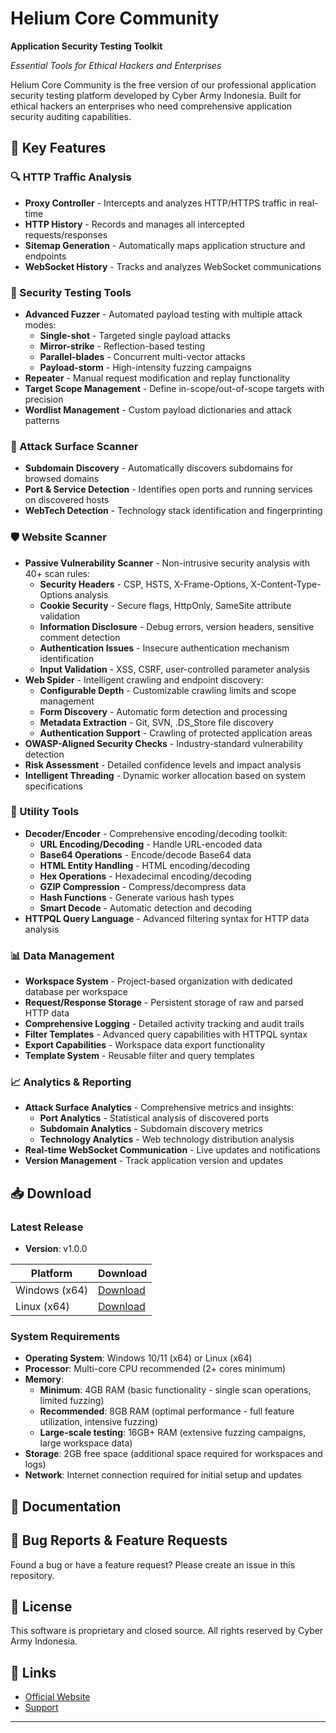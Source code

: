 # Helium Core Community

**Application Security Testing Toolkit**

*Essential Tools for Ethical Hackers and Enterprises*

Helium Core Community is the free version of our professional application security testing platform developed by Cyber Army Indonesia. Built for ethical hackers an enterprises who need comprehensive application security auditing capabilities.

## 🚀 Key Features

### 🔍 HTTP Traffic Analysis
- **Proxy Controller** - Intercepts and analyzes HTTP/HTTPS traffic in real-time
- **HTTP History** - Records and manages all intercepted requests/responses
- **Sitemap Generation** - Automatically maps application structure and endpoints
- **WebSocket History** - Tracks and analyzes WebSocket communications

### 🎯 Security Testing Tools
- **Advanced Fuzzer** - Automated payload testing with multiple attack modes:
  - **Single-shot** - Targeted single payload attacks
  - **Mirror-strike** - Reflection-based testing
  - **Parallel-blades** - Concurrent multi-vector attacks
  - **Payload-storm** - High-intensity fuzzing campaigns
- **Repeater** - Manual request modification and replay functionality
- **Target Scope Management** - Define in-scope/out-of-scope targets with precision
- **Wordlist Management** - Custom payload dictionaries and attack patterns

### 🔎 Attack Surface Scanner
- **Subdomain Discovery** - Automatically discovers subdomains for browsed domains
- **Port & Service Detection** - Identifies open ports and running services on discovered hosts
- **WebTech Detection** - Technology stack identification and fingerprinting

### 🛡️ Website Scanner
- **Passive Vulnerability Scanner** - Non-intrusive security analysis with 40+ scan rules:
  - **Security Headers** - CSP, HSTS, X-Frame-Options, X-Content-Type-Options analysis
  - **Cookie Security** - Secure flags, HttpOnly, SameSite attribute validation
  - **Information Disclosure** - Debug errors, version headers, sensitive comment detection
  - **Authentication Issues** - Insecure authentication mechanism identification
  - **Input Validation** - XSS, CSRF, user-controlled parameter analysis
- **Web Spider** - Intelligent crawling and endpoint discovery:
  - **Configurable Depth** - Customizable crawling limits and scope management
  - **Form Discovery** - Automatic form detection and processing
  - **Metadata Extraction** - Git, SVN, .DS_Store file discovery
  - **Authentication Support** - Crawling of protected application areas
- **OWASP-Aligned Security Checks** - Industry-standard vulnerability detection
- **Risk Assessment** - Detailed confidence levels and impact analysis
- **Intelligent Threading** - Dynamic worker allocation based on system specifications

### 🔧 Utility Tools
- **Decoder/Encoder** - Comprehensive encoding/decoding toolkit:
  - **URL Encoding/Decoding** - Handle URL-encoded data
  - **Base64 Operations** - Encode/decode Base64 data
  - **HTML Entity Handling** - HTML encoding/decoding
  - **Hex Operations** - Hexadecimal encoding/decoding
  - **GZIP Compression** - Compress/decompress data
  - **Hash Functions** - Generate various hash types
  - **Smart Decode** - Automatic detection and decoding
- **HTTPQL Query Language** - Advanced filtering syntax for HTTP data analysis

### 📊 Data Management
- **Workspace System** - Project-based organization with dedicated database per workspace
- **Request/Response Storage** - Persistent storage of raw and parsed HTTP data
- **Comprehensive Logging** - Detailed activity tracking and audit trails
- **Filter Templates** - Advanced query capabilities with HTTPQL syntax
- **Export Capabilities** - Workspace data export functionality
- **Template System** - Reusable filter and query templates

### 📈 Analytics & Reporting
- **Attack Surface Analytics** - Comprehensive metrics and insights:
  - **Port Analytics** - Statistical analysis of discovered ports
  - **Subdomain Analytics** - Subdomain discovery metrics
  - **Technology Analytics** - Web technology distribution analysis
- **Real-time WebSocket Communication** - Live updates and notifications
- **Version Management** - Track application version and updates

## 📥 Download

### Latest Release
- **Version**: v1.0.0

| Platform | Download |
|----------|----------|
| Windows (x64) | [Download](https://github.com/CyberArmyID/Helium-Core-Community/releases/latest) | |
| Linux (x64) | [Download](https://github.com/CyberArmyID/Helium-Core-Community/releases/latest) |

### System Requirements
- **Operating System**: Windows 10/11 (x64) or Linux (x64)
- **Processor**: Multi-core CPU recommended (2+ cores minimum)
- **Memory**:
  - **Minimum**: 4GB RAM (basic functionality - single scan operations, limited fuzzing)
  - **Recommended**: 8GB RAM (optimal performance - full feature utilization, intensive fuzzing)
  - **Large-scale testing**: 16GB+ RAM (extensive fuzzing campaigns, large workspace data)
- **Storage**: 2GB free space (additional space required for workspaces and logs)
- **Network**: Internet connection required for initial setup and updates

## 📖 Documentation

## 🐛 Bug Reports & Feature Requests

Found a bug or have a feature request? Please create an issue in this repository.

## 📄 License

This software is proprietary and closed source. All rights reserved by Cyber Army Indonesia.

## 🔗 Links

- [Official Website](https://core.helium.sh)
- [Support](mailto:info@helium.sh)

---
